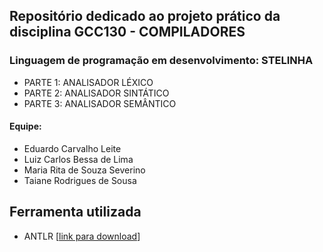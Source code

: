 ## Repositório dedicado ao projeto prático da disciplina GCC130 - COMPILADORES
### Linguagem de programação em desenvolvimento: STELINHA

- PARTE 1: ANALISADOR LÉXICO
- PARTE 2: ANALISADOR SINTÁTICO
- PARTE 3: ANALISADOR SEMÂNTICO

#### Equipe:
- Eduardo Carvalho Leite
- Luiz Carlos Bessa de Lima
- Maria Rita de Souza Severino
- Taiane Rodrigues de Sousa

## Ferramenta utilizada 
- ANTLR [[link para download](https://www.antlr.org/about.html)]
